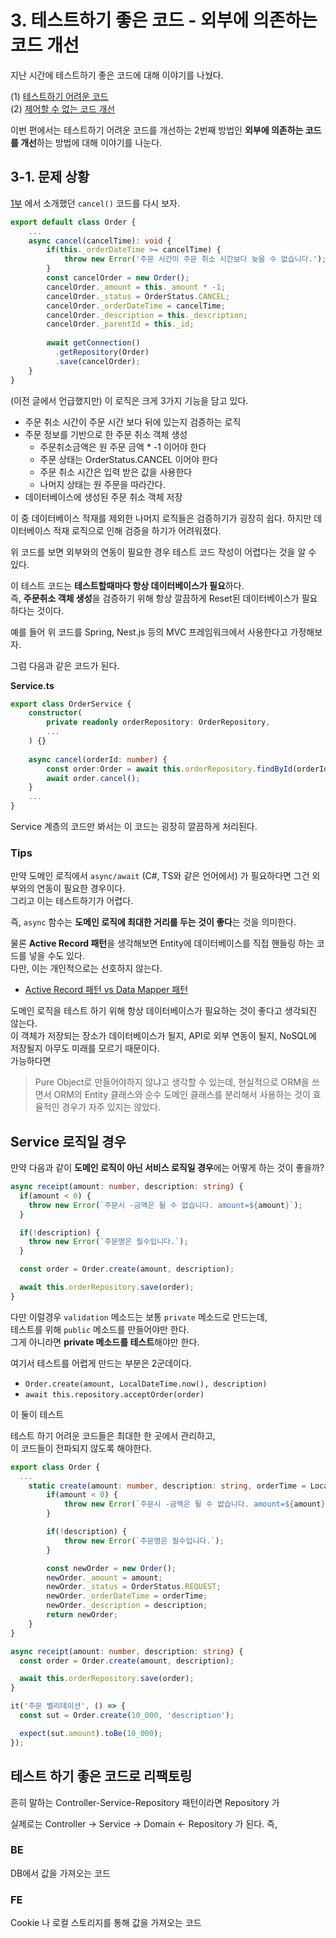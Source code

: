 # 3. 테스트하기 좋은 코드 - 외부에 의존하는 코드 개선

지난 시간에 테스트하기 좋은 코드에 대해 이야기를 나눴다.

(1) [테스트하기 어려운 코드](https://jojoldu.tistory.com/674)  
(2) [제어할 수 없는 코드 개선](https://jojoldu.tistory.com/676)
  
이번 편에서는 테스트하기 어려운 코드를 개선하는 2번째 방법인 **외부에 의존하는 코드를 개선**하는 방법에 대해 이야기를 나눈다.    
  
## 3-1. 문제 상황

[1부](https://jojoldu.tistory.com/674) 에서 소개했던 `cancel()` 코드를 다시 보자. 

```ts
export default class Order {
    ...
    async cancel(cancelTime): void {
        if(this._orderDateTime >= cancelTime) {
            throw new Error('주문 시간이 주문 취소 시간보다 늦을 수 없습니다.');
        }
        const cancelOrder = new Order();
        cancelOrder._amount = this._amount * -1;
        cancelOrder._status = OrderStatus.CANCEL;
        cancelOrder._orderDateTime = cancelTime;
        cancelOrder._description = this._description;
        cancelOrder._parentId = this._id;
        
        await getConnection()
          .getRepository(Order)
          .save(cancelOrder);
    }
}
```

(이전 글에서 언급했지만) 이 로직은 크게 3가지 기능을 담고 있다.

* 주문 취소 시간이 주문 시간 보다 뒤에 있는지 검증하는 로직
* 주문 정보를 기반으로 한 주문 취소 객체 생성
  * 주문취소금액은 원 주문 금액 * -1 이어야 한다
  * 주문 상태는 OrderStatus.CANCEL 이어야 한다
  * 주문 취소 시간은 입력 받은 값을 사용한다
  * 나머지 상태는 원 주문을 따라간다.
* 데이터베이스에 생성된 주문 취소 객체 저장

이 중 데이터베이스 적재를 제외한 나머지 로직들은 검증하기가 굉장히 쉽다.
하지만 데이터베이스 적재 로직으로 인해 검증을 하기가 어려워졌다.

위 코드를 보면 외부와의 연동이 필요한 경우 테스트 코드 작성이 어렵다는 것을 알 수 있다.


이 테스트 코드는 **테스트할때마다 항상 데이터베이스가 필요**하다.  
즉, **주문취소 객체 생성**을 검증하기 위해 항상 깔끔하게 Reset된 데이터베이스가 필요하다는 것이다.  
  
예를 들어 위 코드를 Spring, Nest.js 등의 MVC 프레임워크에서 사용한다고 가정해보자.  
  
그럼 다음과 같은 코드가 된다.  
  
**Service.ts**

```ts
export class OrderService {
    constructor(
        private readonly orderRepository: OrderRepository,
        ...
    ) {}
  
    async cancel(orderId: number) {
        const order:Order = await this.orderRepository.findById(orderId);
        await order.cancel();
    }
    ...
}
```

Service 계층의 코드만 봐서는 이 코드는 굉장히 깔끔하게 처리된다.  

### Tips

만약 도메인 로직에서 `async/await` (C#, TS와 같은 언어에서) 가 필요하다면 그건 외부와의 연동이 필요한 경우이다.  
그리고 이는 테스트하기가 어렵다.  
  
즉, `async` 함수는 **도메인 로직에 최대한 거리를 두는 것이 좋다**는 것을 의미한다.  
  
물론 **Active Record 패턴**을 생각해보면 Entity에 데이터베이스를 직접 핸들링 하는 코드를 넣을 수도 있다.  
다만, 이는 개인적으로는 선호하지 않는다.  

* [Active Record 패턴 vs Data Mapper 패턴](https://jojoldu.tistory.com/603#dataaccess-%EA%B3%84%EC%B8%B5)

도메인 로직을 테스트 하기 위해 항상 데이터베이스가 필요하는 것이 좋다고 생각되진 않는다.  
이 객체가 저장되는 장소가 데이터베이스가 될지, API로 외부 연동이 될지, NoSQL에 저장될지 아무도 미래를 모르기 때문이다.  
가능하다면 

> Pure Object로 만들어야하지 않냐고 생각할 수 있는데, 현실적으로 ORM을 쓰면서 ORM의 Entity 클래스와 순수 도메인 클래스를 분리해서 사용하는 것이 효율적인 경우가 자주 있지는 않았다.  


## Service 로직일 경우

만약 다음과 같이 **도메인 로직이 아닌 서비스 로직일 경우**에는 어떻게 하는 것이 좋을까?  

```ts
async receipt(amount: number, description: string) {
  if(amount < 0) {
    throw new Error(`주문시 -금액은 될 수 없습니다. amount=${amount}`);
  }

  if(!description) {
    throw new Error(`주문명은 필수입니다.`);
  }

  const order = Order.create(amount, description);

  await this.orderRepository.save(order);
}
```

다만 이럴경우 `validation` 메소드는 보통 `private` 메소드로 만드는데,  
테스트를 위해 `public` 메소드를 만들어야만 한다.  
그게 아니라면 **private 메소드를 테스트**해야만 한다.


여기서 테스트를 어렵게 만드는 부분은 2군데이다.

* `Order.create(amount, LocalDateTime.now(), description)`
* `await this.repository.acceptOrder(order)`

이 둘이 테스트

테스트 하기 어려운 코드들은 최대한 한 곳에서 관리하고,  
이 코드들이 전파되지 않도록 해야한다.

```ts
export class Order {
  ...
    static create(amount: number, description: string, orderTime = LocalDateTime.now()): Order {
        if(amount < 0) {
            throw new Error(`주문시 -금액은 될 수 없습니다. amount=${amount}`);
        }

        if(!description) {
            throw new Error(`주문명은 필수입니다.`);
        }

        const newOrder = new Order();
        newOrder._amount = amount;
        newOrder._status = OrderStatus.REQUEST;
        newOrder._orderDateTime = orderTime;
        newOrder._description = description;
        return newOrder;
    }
}
```

```ts
async receipt(amount: number, description: string) {
  const order = Order.create(amount, description);

  await this.orderRepository.save(order);
}
```

```ts
it('주문 벨리데이션', () => {
  const sut = Order.create(10_000, 'description');

  expect(sut.amount).toBe(10_000);
});
```

## 테스트 하기 좋은 코드로 리팩토링

흔히 말하는 Controller-Service-Repository 패턴이라면 Repository 가

실제로는 Controller -> Service -> Domain <- Repository 가 된다.
즉,

### BE

DB에서 값을 가져오는 코드

### FE

Cookie 나 로컬 스토리지를 통해 값을 가져오는 코드



